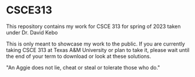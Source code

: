 # CSCE313

This repository contains my work for CSCE 313 for spring of 2023 taken under Dr. David Kebo

This is only meant to showcase my work to the public. If you are currently taking CSCE 313 at Texas A&M University or plan to take it, please wait until the end of your term to download or look at these solutions.

"An Aggie does not lie, cheat or steal or tolerate those who do."
